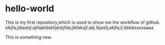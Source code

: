 # hello-world
This is my first repository,which is used to show me the workflow of github.
slkjfa;jdlaskjl;ajflajkldskfjal;kjfda;jlkfaksjf;akj
lkjasfj;akjfa;lj
bbbbssssaaaa

This is something new.
